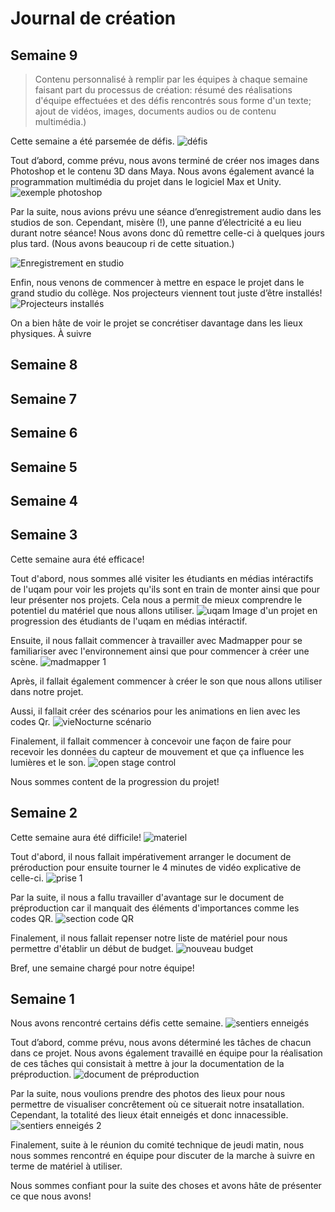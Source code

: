 # Journal de création

## Semaine 9
> Contenu personnalisé à remplir par les équipes à chaque semaine faisant part du processus de création: résumé des réalisations d'équipe effectuées et des défis rencontrés sous forme d'un texte; ajout de vidéos, images, documents audios ou de contenu multimédia.)


Cette semaine a été parsemée de défis.
![défis](medias/exemple_general.jpg)

Tout d’abord, comme prévu, nous avons terminé de créer nos images dans Photoshop et le contenu 3D dans Maya. Nous avons également avancé la programmation multimédia du projet dans le logiciel Max et Unity.
![exemple photoshop](medias/exemple_photoshop.jpg)

Par la suite, nous avions prévu une séance d’enregistrement audio dans les studios de son. Cependant, misère (!), une panne d’électricité a eu lieu durant notre séance! Nous avons donc dû remettre celle-ci à quelques jours plus tard. (Nous avons beaucoup ri de cette situation.)

![Enregistrement en studio](medias/exemple_studio1.jpg)

Enfin, nous venons de commencer à mettre en espace le projet dans le grand studio du collège. Nos projecteurs viennent tout juste d’être installés! 
![Projecteurs installés](medias/exemple_projector.jpg)

On a bien hâte de voir le projet se concrétiser davantage dans les lieux physiques. À suivre



## Semaine 8

## Semaine 7

## Semaine 6

## Semaine 5

## Semaine 4

## Semaine 3

Cette semaine aura été efficace!

Tout d'abord, nous sommes allé visiter les étudiants en médias intéractifs de l'uqam pour voir les projets qu'ils sont en train de monter ainsi que pour leur présenter nos projets. Cela nous a permit de mieux comprendre le potentiel du matériel que nous allons utiliser.
![uqam](medias/uqam.jpg) Image d'un projet en progression des étudiants de l'uqam en médias intéractif.

Ensuite, il nous fallait commencer à travailler avec Madmapper pour se familiariser avec l'environnement ainsi que pour commencer à créer une scène.
![madmapper 1](medias/madmapper_1.PNG)

Après, il fallait également commencer à créer le son que nous allons utiliser dans notre projet.

Aussi, il fallait créer des scénarios pour les animations en lien avec les codes Qr.
![vieNocturne scénario](medias/vieNocturne_scenario.png)

Finalement, il fallait commencer à concevoir une façon de faire pour recevoir les données du capteur de mouvement et que ça influence les lumières et le son.
![open stage control](medias/osc.png)

Nous sommes content de la progression du projet!


## Semaine 2

Cette semaine aura été difficile!
![materiel](medias/materiel.png)

Tout d'abord, il nous fallait impérativement arranger le document de préroduction pour ensuite tourner le 4 minutes de vidéo explicative de celle-ci.
![prise 1](medias/prise_1.png)

Par la suite, il nous a fallu travailler d'avantage sur le document de préproduction car il manquait des éléments d'importances comme les codes QR.
![section code QR](medias/code_qr.png)

Finalement, il nous fallait repenser notre liste de matériel pour nous permettre d'établir un début de budget.
![nouveau budget](medias/new_budget.png)

Bref, une semaine chargé pour notre équipe!

## Semaine 1

Nous avons rencontré certains défis cette semaine.
![sentiers enneigés](medias/photo_site_2.jpg)

Tout d’abord, comme prévu, nous avons déterminé les tâches de chacun dans ce projet. Nous avons également travaillé en équipe pour la réalisation de ces tâches qui consistait à mettre à jour la documentation de la préproduction.
![document de préproduction](medias/préprod_update.png)

Par la suite, nous voulions prendre des photos des lieux pour nous permettre de visualiser concrêtement où ce situerait notre insatallation. Cependant, la totalité des lieux était enneigés et donc innacessible.
![sentiers enneigés 2](medias/photo_site_3.jpg)

Finalement, suite à le réunion du comité technique de jeudi matin, nous nous sommes rencontré en équipe pour discuter de la marche à suivre en terme de matériel à utiliser.

Nous sommes confiant pour la suite des choses et avons hâte de présenter ce que nous avons!






